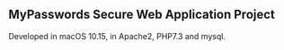 ## MyPasswords Secure Web Application Project

Developed in macOS 10.15, in Apache2, PHP7.3 and mysql.


